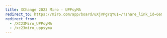 ```yaml
---
title: XChange 2023 Miro - UPPsyMA
redirect_to: https://miro.com/app/board/uXjVPgYqYuI=/?share_link_id=669740917845
redirect_from: 
  - /XC23Miro_UPPsyMA
  - /xc23miro_uppsyma
---
```

